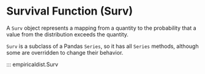 # Survival Function (Surv)

A `Surv` object represents a mapping from a quantity to the probability that a value from the distribution exceeds the quantity.

`Surv` is a subclass of a Pandas `Series`, so it has all `Series` methods, although some are overridden to change their behavior.

::: empiricaldist.Surv
